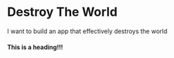 # Destroy The World
I want to build an app that effectively destroys the world


#### This is a heading!!!
